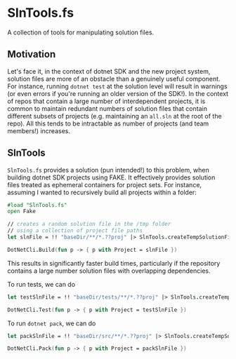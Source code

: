 # SlnTools.fs

A collection of tools for manipulating solution files. 

## Motivation

Let's face it, in the context of dotnet SDK and the new project system, 
solution files are more of an obstacle than a genuinely useful component.
For instance, running `dotnet test` at the solution level will result in warnings 
(or even errors if you're running an older version of the SDK!).
In the context of repos that contain a large number of interdependent projects,
it is common to maintain redundant numbers of solution files that contain
different subsets of projects (e.g. maintaining an `all.sln` at the root of the repo).
All this tends to be intractable as number of projects (and team members!) increases.

## SlnTools

`SlnTools.fs` provides a solution (pun intended!) to this problem,
when building dotnet SDK projects using FAKE. 
It effectively provides solution files treated as ephemeral containers for project sets.
For instance, assuming I wanted to recursively build all projects within a folder:
```fsharp
#load "SlnTools.fs"
open Fake

// creates a random solution file in the /tmp folder
// using a collection of project file paths
let slnFile = !! "baseDir/**/*.??proj" |> SlnTools.createTempSolutionFile

DotNetCli.Build(fun p -> { p with Project = slnFile })
```
This results in significantly faster build times, 
particularly if the repository contains a large number solution files with overlapping dependencies.

To run tests, we can do
```fsharp
let testSlnFile = !! "baseDir/tests/**/*.??proj" |> SlnTools.createTempSolutionFile

DotNetCli.Test(fun p -> { p with Project = testSlnFile })
```
To run `dotnet pack`, we can do
```fsharp
let packSlnFile = !! "baseDir/src/**/*.??proj" |> SlnTools.createTempSolutionFile

DotNetCli.Pack(fun p -> { p with Project = packSlnFile })
```
